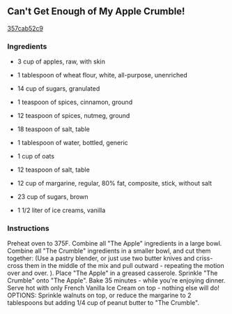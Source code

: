 ## Can't Get Enough of My Apple Crumble!

[357cab52c9](http://www.food.com/recipe/cant-get-enough-of-my-apple-crumble-453484)

### Ingredients

 - 3 cup of apples, raw, with skin

 - 1 tablespoon of wheat flour, white, all-purpose, unenriched

 - 14 cup of sugars, granulated

 - 1 teaspoon of spices, cinnamon, ground

 - 12 teaspoon of spices, nutmeg, ground

 - 18 teaspoon of salt, table

 - 1 tablespoon of water, bottled, generic

 - 1 cup of oats

 - 12 teaspoon of salt, table

 - 12 cup of margarine, regular, 80% fat, composite, stick, without salt

 - 23 cup of sugars, brown

 - 1 1/2 liter of ice creams, vanilla

### Instructions

Preheat oven to 375F. Combine all "The Apple" ingredients in a large bowl. Combine all "The Crumble" ingredients in a smaller bowl, and cut them together: (Use a pastry blender, or just use two butter knives and criss-cross them in the middle of the mix and pull outward - repeating the motion over and over. ). Place "The Apple" in a greased casserole. Sprinkle "The Crumble" onto "The Apple". Bake 35 minutes - while you're enjoying dinner. Serve hot with only French Vanilla Ice Cream on top - nothing else will do! OPTIONS: Sprinkle walnuts on top, or reduce the margarine to 2 tablespoons but adding 1/4 cup of peanut butter to "The Crumble".